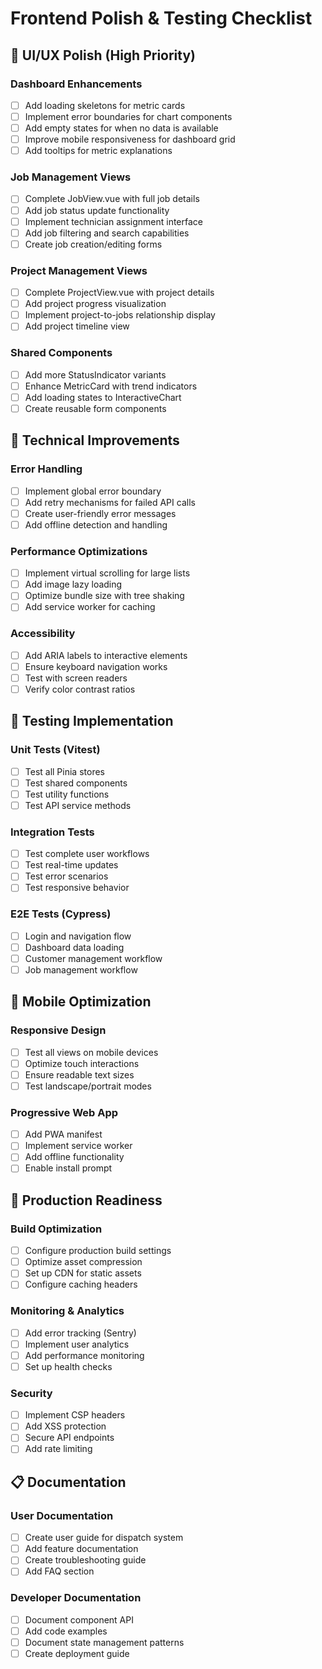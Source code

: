 # Frontend Polish & Testing Checklist

## 🎨 **UI/UX Polish (High Priority)**

### Dashboard Enhancements
- [ ] Add loading skeletons for metric cards
- [ ] Implement error boundaries for chart components
- [ ] Add empty states for when no data is available
- [ ] Improve mobile responsiveness for dashboard grid
- [ ] Add tooltips for metric explanations

### Job Management Views
- [ ] Complete JobView.vue with full job details
- [ ] Add job status update functionality
- [ ] Implement technician assignment interface
- [ ] Add job filtering and search capabilities
- [ ] Create job creation/editing forms

### Project Management Views  
- [ ] Complete ProjectView.vue with project details
- [ ] Add project progress visualization
- [ ] Implement project-to-jobs relationship display
- [ ] Add project timeline view

### Shared Components
- [ ] Add more StatusIndicator variants
- [ ] Enhance MetricCard with trend indicators
- [ ] Add loading states to InteractiveChart
- [ ] Create reusable form components

## 🔧 **Technical Improvements**

### Error Handling
- [ ] Implement global error boundary
- [ ] Add retry mechanisms for failed API calls
- [ ] Create user-friendly error messages
- [ ] Add offline detection and handling

### Performance Optimizations
- [ ] Implement virtual scrolling for large lists
- [ ] Add image lazy loading
- [ ] Optimize bundle size with tree shaking
- [ ] Add service worker for caching

### Accessibility
- [ ] Add ARIA labels to interactive elements
- [ ] Ensure keyboard navigation works
- [ ] Test with screen readers
- [ ] Verify color contrast ratios

## 🧪 **Testing Implementation**

### Unit Tests (Vitest)
- [ ] Test all Pinia stores
- [ ] Test shared components
- [ ] Test utility functions
- [ ] Test API service methods

### Integration Tests
- [ ] Test complete user workflows
- [ ] Test real-time updates
- [ ] Test error scenarios
- [ ] Test responsive behavior

### E2E Tests (Cypress)
- [ ] Login and navigation flow
- [ ] Dashboard data loading
- [ ] Customer management workflow
- [ ] Job management workflow

## 📱 **Mobile Optimization**

### Responsive Design
- [ ] Test all views on mobile devices
- [ ] Optimize touch interactions
- [ ] Ensure readable text sizes
- [ ] Test landscape/portrait modes

### Progressive Web App
- [ ] Add PWA manifest
- [ ] Implement service worker
- [ ] Add offline functionality
- [ ] Enable install prompt

## 🚀 **Production Readiness**

### Build Optimization
- [ ] Configure production build settings
- [ ] Optimize asset compression
- [ ] Set up CDN for static assets
- [ ] Configure caching headers

### Monitoring & Analytics
- [ ] Add error tracking (Sentry)
- [ ] Implement user analytics
- [ ] Add performance monitoring
- [ ] Set up health checks

### Security
- [ ] Implement CSP headers
- [ ] Add XSS protection
- [ ] Secure API endpoints
- [ ] Add rate limiting

## 📋 **Documentation**

### User Documentation
- [ ] Create user guide for dispatch system
- [ ] Add feature documentation
- [ ] Create troubleshooting guide
- [ ] Add FAQ section

### Developer Documentation
- [ ] Document component API
- [ ] Add code examples
- [ ] Document state management patterns
- [ ] Create deployment guide 